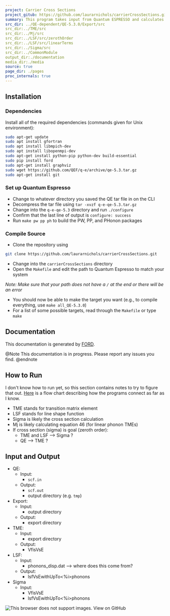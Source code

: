 ```yaml
---
project: Carrier Cross Sections
project_gitub: https://github.com/laurarnichols/carrierCrossSections.git
summary: This program takes input from Quantum ESPRESSO and calculates the cross section of a defect that can capture or scatter a carrier.
src_dir: ../QE-dependent/QE-5.3.0/Export/src
src_dir:../TME/src
src_dir:../Mj/src
src_dir:../LSF/src/zerothOrder
src_dir:../LSF/src/linearTerms
src_dir:../Sigma/src
src_dir:../CommonModule
output_dir:./documentation
media_dir:./media
source: true
page_dir: ./pages
proc_internals: true
---
```


## Installation
### Dependencies
Install all of the required dependencies (commands given for Unix environment):
```bash
sudo apt-get update
sudo apt install gfortran
sudo apt install libmpich-dev
sudo apt install libopenmpi-dev
sudo apt-get install python-pip python-dev build-essential
sudo pip install ford
sudo apt-get install graphviz
sudo wget https://github.com/QEF/q-e/archive/qe-5.3.tar.gz
sudo apt-get install git
```

### Set up Quantum Espresso
* Change to whatever directory you saved the QE tar file in on the CLI
* Decompress the tar file using `tar -xvzf q-e-qe-5.3.tar.gz`
* Change into the `q-e-qe-5.3` directory and run `./configure`
* Confirm that the last line of output is `configure: success`
* Run `make pw pp ph` to build the PW, PP, and PHonon packages

### Compile Source
* Clone the repository using
```bash
git clone https://github.com/laurarnichols/carrierCrossSections.git
```

* Change into the `carrierCrossSections` directory
* Open the `Makefile` and edit the path to Quantum Espresso to match your system 

_Note: Make sure that your path does not have a `/` at the end or there will be an error_
* You should now be able to make the target you want (e.g., to compile everything, use `make all_QE-5.3.0`)
* For a list of some possible targets, read through the `Makefile` or type `make`

## Documentation

This documentation is generated by [FORD](https://github.com/Fortran-FOSS-Programmers/ford). 

@Note
This documentation is in progress. Please report any issues you find.
@endnote

## How to Run
I don't know how to run yet, so this section contains notes to try to figure that out. [Here](carrierCapture.pdf) is a flow chart describing 
how the programs connect as far as I know.

* TME stands for transition matrix element
* LSF stands for line shape function
* Sigma is likely the cross section calculation
* Mj is likely calculating equation 46 (for linear phonon TMEs)
* If cross section (sigma) is goal (zeroth order):
  * TME and LSF --> Sigma ?
  * QE --> TME ?
  
## Input and Output

* QE:
  * Input:
    * `scf.in`
  * Output: 
    * `scf.out`
    * output directory (e.g. `tmp`)
* Export:
  * Input:
    * output directory
  * Output:
    * export directory
* TME:
  * Input:
    * export directory
  * Output: 
    * VfisVsE
* LSF:
  * Input:
    * phonons_disp.dat --> where does this come from?
  * Output:
    * lsfVsEwithUpTo<%i>phonons
* Sigma
  * Input:
    * VfisVsE
    * lsfVsEwithUpTo<%i>phonons
   
![This browser does not support images. [View on GitHub](https://github.com/laurarnichols/carrierCrossSections/blob/master/carrierCapture.pdf)](|media|/carrierCapture.svg)
